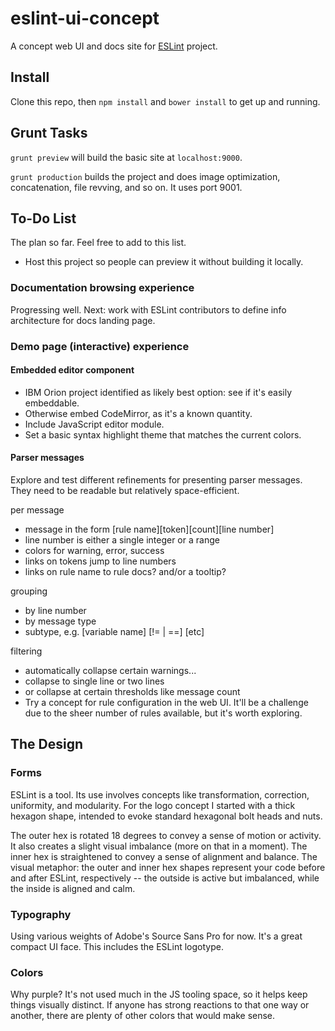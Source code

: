 eslint-ui-concept
=================

A concept web UI and docs site for [ESLint](https://github.com/nzakas/eslint/) project.

## Install

Clone this repo, then `npm install` and `bower install` to get up and running.

## Grunt Tasks

`grunt preview` will build the basic site at `localhost:9000`.

`grunt production` builds the project and does image optimization, concatenation, file revving, and so on. It uses port 9001.

## To-Do List

The plan so far. Feel free to add to this list.

- Host this project so people can preview it without building it locally.

### Documentation browsing experience

Progressing well. Next: work with ESLint contributors to define info architecture for docs landing page.

### Demo page (interactive) experience

#### Embedded editor component
- IBM Orion project identified as likely best option: see if it's easily embeddable.
- Otherwise embed CodeMirror, as it's a known quantity.
- Include JavaScript editor module.
- Set a basic syntax highlight theme that matches the current colors.

#### Parser messages

Explore and test different refinements for presenting parser messages. They need to be readable but relatively space-efficient.

per message
- message in the form \[rule name]\[token]\[count]\[line number]
- line number is either a single integer or a range
- colors for warning, error, success
- links on tokens jump to line numbers
- links on rule name to rule docs? and/or a tooltip?

grouping
- by line number
- by message type
- subtype, e.g. \[variable name] \[!= | ==] \[etc]

filtering
- automatically collapse certain warnings...
- collapse to single line or two lines
- or collapse at certain thresholds like message count
- Try a concept for rule configuration in the web UI. It'll be a challenge due to the sheer number of rules available, but it's worth exploring.

## The Design

### Forms

ESLint is a tool. Its use involves concepts like transformation, correction, uniformity, and modularity. For the logo concept I started with a thick hexagon shape, intended to evoke standard hexagonal bolt heads and nuts.

The outer hex is rotated 18 degrees to convey a sense of motion or activity. It also creates a slight visual imbalance (more on that in a moment). The inner hex is straightened to convey a sense of alignment and balance. The visual metaphor: the outer and inner hex shapes represent your code before and after ESLint, respectively -- the outside is active but imbalanced, while the inside is aligned and calm.

### Typography

Using various weights of Adobe's Source Sans Pro for now. It's a great compact UI face. This includes the ESLint logotype.

### Colors

Why purple? It's not used much in the JS tooling space, so it helps keep things visually distinct. If anyone has strong reactions to that one way or another, there are plenty of other colors that would make sense.